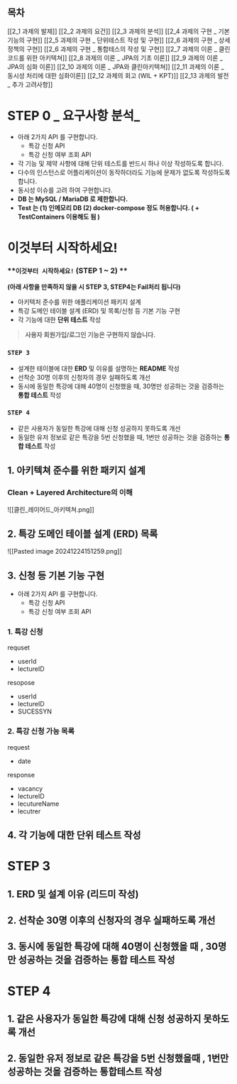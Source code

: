 
## 목차
[[2_1 과제의 발제]]
[[2_2 과제의 요건]]
[[2_3 과제의 분석]]
[[2_4 과제의 구현 _ 기본 기능의 구현]]
[[2_5 과제의 구현 _ 단위테스트 작성 및 구현]]
[[2_6 과제의 구현 _ 상세 정책의 구현]]
[[2_6 과제의 구현 _ 통합테스의 작성 및 구현]]
[[2_7 과제의 이론 _ 클린코드를 위한 아키텍쳐]]
[[2_8 과제의 이론 _ JPA의 기초 이론]]
[[2_9 과제의 이론 _ JPA의 심화 이론]]
[[2_10 과제의 이론 _ JPA와 클린아키텍쳐]]
[[2_11 과제의 이론 _ 동시성 처리에 대한 심화이론]]
[[2_12 과제의 회고 (WIL + KPT)]]
[[2_13 과제의 발전 _ 추가 고려사항]]

# STEP 0 _ 요구사항 분석_
- 아래 2가지 API 를 구현합니다.
    - 특강 신청 API
    - 특강 신청 여부 조회 API
- 각 기능 및 제약 사항에 대해 단위 테스트를 반드시 하나 이상 작성하도록 합니다.
- 다수의 인스턴스로 어플리케이션이 동작하더라도 기능에 문제가 없도록 작성하도록 합니다.
- 동시성 이슈를 고려 하여 구현합니다.
- **DB 는 MySQL / MariaDB 로 제한합니다.**
- **Test 는 (1) 인메모리 DB (2) docker-compose 정도 허용합니다. ( + TestContainers 이용해도 됨 )**


# 이것부터 시작하세요! 
### **`이것부터 시작하세요!`  (STEP 1 ~ 2) **

**(아래 사항을 만족하지 않을 시 STEP 3, STEP4는 Fail처리 됩니다)**

- 아키텍처 준수를 위한 애플리케이션 패키지 설계
- 특강 도메인 테이블 설계 (ERD) 및 목록/신청 등 기본 기능 구현
- 각 기능에 대한 **단위 테스트** 작성

> **사용자 회원가입/로그인 기능은 구현하지 않습니다.**

### **`STEP 3`**

- 설계한 테이블에 대한 **ERD** 및 이유를 설명하는 **README** 작성
- 선착순 30명 이후의 신청자의 경우 실패하도록 개선
- 동시에 동일한 특강에 대해 40명이 신청했을 때, 30명만 성공하는 것을 검증하는 **통합 테스트** 작성

### **`STEP 4`**

- 같은 사용자가 동일한 특강에 대해 신청 성공하지 못하도록 개선
- 동일한 유저 정보로 같은 특강을 5번 신청했을 때, 1번만 성공하는 것을 검증하는 **통합 테스트** 작성

## 1. 아키텍쳐 준수를 위한 패키지 설계 

### Clean + Layered Architecture의 이해 

![[클린_레이어드_아키텍쳐.png]]



## 2. 특강 도메인 테이블 설계 (ERD) 목록 


![[Pasted image 20241224151259.png]]


## 3. 신청 등 기본 기능 구현 

- 아래 2가지 API 를 구현합니다.
    - 특강 신청 API
    - 특강 신청 여부 조회 API

### 1. 특강 신청 

requset 
- userId 
- lectureID

resopose
- userId
- lectureID
- SUCESSYN

### 2. 특강 신청 가능 목록 

request 
- date

response
- vacancy
- lectureID 
- lecutureName
- lecutrer


## 4. 각 기능에 대한 단위 테스트 작성 

# STEP 3
## 1. ERD 및 설계 이유 (리드미 작성)


## 2. 선착순 30명 이후의 신청자의 경우 실패하도록 개선 

## 3. 동시에 동일한 특강에 대해 40명이 신청했을 때 , 30명만 성공하는 것을 검증하는 통합 테스트 작성 


# STEP 4
## 1. 같은 사용자가 동일한 특강에 대해 신청 성공하지 못하도록 개선 
## 2. 동일한 유저 정보로 같은 특강을 5번 신청했을때 , 1번만 성공하는 것을 검증하는 통합테스트 작성 
